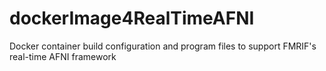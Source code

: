 # dockerImage4RealTimeAFNI
Docker container build configuration and program files to support FMRIF's real-time AFNI framework
